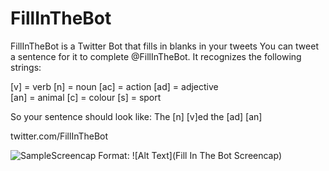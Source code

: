 # FillInTheBot
FillInTheBot is a Twitter Bot that fills in blanks in your tweets
You can tweet a sentence for it to complete @FillInTheBot. It recognizes the following strings:

[v] = verb	[n] = noun	[ac] = action	[ad] = adjective	
[an] = animal	[c] = colour	[s] = sport

So your sentence should look like: The [n] [v]ed the [ad] [an]

twitter.com/FillInTheBot

![SampleScreencap](FillInTheBot/`FillInTheBot_sample`.jpg)
Format: ![Alt Text](Fill In The Bot Screencap)